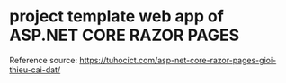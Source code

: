 # project template web app of ASP.NET CORE RAZOR PAGES
Reference source: https://tuhocict.com/asp-net-core-razor-pages-gioi-thieu-cai-dat/